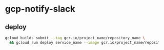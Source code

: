 # gcp-notify-slack

## deploy

```sh
gcloud builds submit --tag gcr.io/project_name/repository_name \
  && gcloud run deploy service_name --image gcr.io/project_name/repository_name --no-allow-unauthenticated --set-env-vars=SLACK_TOKEN=xoxb-sometokenstring
```